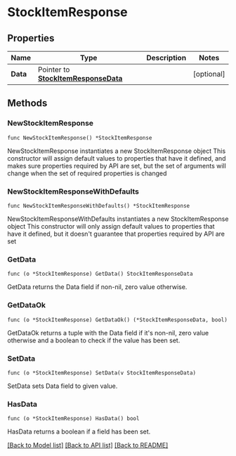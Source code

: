 # StockItemResponse

## Properties

Name | Type | Description | Notes
------------ | ------------- | ------------- | -------------
**Data** | Pointer to [**StockItemResponseData**](StockItemResponseData.md) |  | [optional] 

## Methods

### NewStockItemResponse

`func NewStockItemResponse() *StockItemResponse`

NewStockItemResponse instantiates a new StockItemResponse object
This constructor will assign default values to properties that have it defined,
and makes sure properties required by API are set, but the set of arguments
will change when the set of required properties is changed

### NewStockItemResponseWithDefaults

`func NewStockItemResponseWithDefaults() *StockItemResponse`

NewStockItemResponseWithDefaults instantiates a new StockItemResponse object
This constructor will only assign default values to properties that have it defined,
but it doesn't guarantee that properties required by API are set

### GetData

`func (o *StockItemResponse) GetData() StockItemResponseData`

GetData returns the Data field if non-nil, zero value otherwise.

### GetDataOk

`func (o *StockItemResponse) GetDataOk() (*StockItemResponseData, bool)`

GetDataOk returns a tuple with the Data field if it's non-nil, zero value otherwise
and a boolean to check if the value has been set.

### SetData

`func (o *StockItemResponse) SetData(v StockItemResponseData)`

SetData sets Data field to given value.

### HasData

`func (o *StockItemResponse) HasData() bool`

HasData returns a boolean if a field has been set.


[[Back to Model list]](../README.md#documentation-for-models) [[Back to API list]](../README.md#documentation-for-api-endpoints) [[Back to README]](../README.md)


